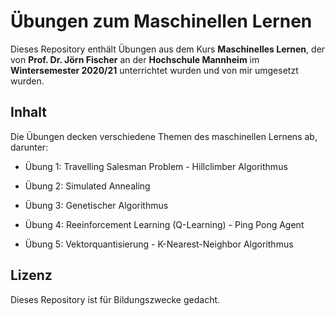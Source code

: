 # Übungen zum Maschinellen Lernen

Dieses Repository enthält Übungen aus dem Kurs **Maschinelles Lernen**, der von **Prof. Dr. Jörn Fischer** an der **Hochschule Mannheim** im **Wintersemester 2020/21** unterrichtet wurden und von mir umgesetzt wurden.


## Inhalt

Die Übungen decken verschiedene Themen des maschinellen Lernens ab, darunter:

- Übung 1: Travelling Salesman Problem - Hillclimber Algorithmus

- Übung 2: Simulated Annealing

- Übung 3: Genetischer Algorithmus

- Übung 4: Reeinforcement Learning (Q-Learning) - Ping Pong Agent

- Übung 5: Vektorquantisierung - K-Nearest-Neighbor Algorithmus


## Lizenz

Dieses Repository ist für Bildungszwecke gedacht.

